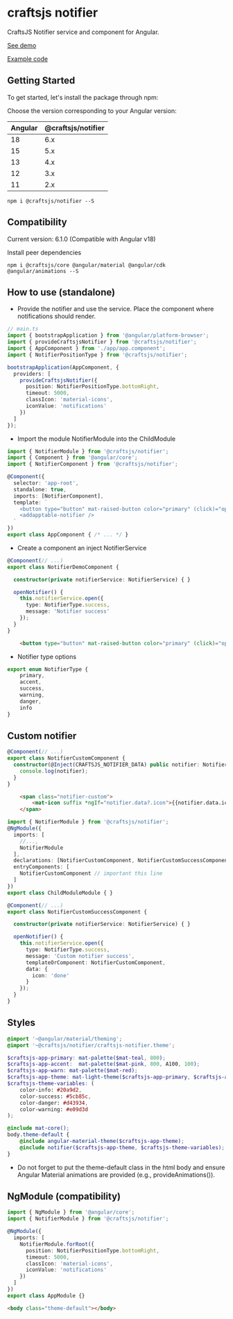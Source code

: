# craftsjs notifier

CraftsJS Notifier service and component for Angular.

[See demo](http://addapptables.com/admin/components/notifiers)

[Example code](https://stackblitz.com/edit/angular-notifier)

## Getting Started
To get started, let's install the package through npm:

Choose the version corresponding to your Angular version:

 Angular     | @craftsjs/notifier
 ----------- | -------------------
 18          | 6.x
 15          | 5.x
 13          | 4.x
 12          | 3.x
 11          | 2.x

```
npm i @craftsjs/notifier --S
```

## Compatibility

Current version: 6.1.0 (Compatible with Angular v18)

Install peer dependencies

```
npm i @craftsjs/core @angular/material @angular/cdk @angular/animations --S
```

## How to use (standalone)

- Provide the notifier and use the service. Place the component where notifications should render.

```typescript
// main.ts
import { bootstrapApplication } from '@angular/platform-browser';
import { provideCraftsjsNotifier } from '@craftsjs/notifier';
import { AppComponent } from './app/app.component';
import { NotifierPositionType } from '@craftsjs/notifier';

bootstrapApplication(AppComponent, {
  providers: [
    provideCraftsjsNotifier({
      position: NotifierPositionType.bottomRight,
      timeout: 5000,
      classIcon: 'material-icons',
      iconValue: 'notifications'
    })
  ]
});
```

- Import the module NotifierModule into the ChildModule

```typescript
import { NotifierModule } from '@craftsjs/notifier';
import { Component } from '@angular/core';
import { NotifierComponent } from '@craftsjs/notifier';

@Component({
  selector: 'app-root',
  standalone: true,
  imports: [NotifierComponent],
  template: `
    <button type="button" mat-raised-button color="primary" (click)="openNotifier()">Notifier success</button>
    <addapptable-notifier />
  `
})
export class AppComponent { /* ... */ }
```

- Create a component an inject NotifierService

```typescript
@Component(// ...)
export class NotifierDemoComponent {

  constructor(private notifierService: NotifierService) { }

  openNotifier() {
    this.notifierService.open({
      type: NotifierType.success,
      message: 'Notifier success'
    });
  }
}
```
```html
    <button type="button" mat-raised-button color="primary" (click)="openNotifier()">Notifier success</button>
```

- Notifier type options

```typescript
export enum NotifierType {
    primary,
    accent,
    success,
    warning,
    danger,
    info
}
```

## Custom notifier

```typescript
@Component(// ...)
export class NotifierCustomComponent {
  constructor(@Inject(CRAFTSJS_NOTIFIER_DATA) public notifier: Notifier) {
    console.log(notifier);
  }
}
```

```html
    <span class="notifier-custom">
        <mat-icon suffix *ngIf="notifier.data?.icon">{{notifier.data.icon}}</mat-icon> {{notifier.message}}
    </span>
```

```typescript
import { NotifierModule } from '@craftsjs/notifier';
@NgModule({
  imports: [
    //...,
    NotifierModule
  ],
  declarations: [NotifierCustomComponent, NotifierCustomSuccessComponent],
  entryComponents: [
    NotifierCustomComponent // important this line
  ]
})
export class ChildModuleModule { }
```

```typescript
@Component(// ...)
export class NotifierCustomSuccessComponent {

  constructor(private notifierService: NotifierService) { }

  openNotifier() {
    this.notifierService.open({
      type: NotifierType.success,
      message: 'Custom notifier success',
      templateOrComponent: NotifierCustomComponent,
      data: {
        icon: 'done'
      }
    });
  }
}
```

## Styles

```scss
@import '~@angular/material/theming';
@import '~@craftsjs/notifier/craftsjs-notifier.theme';

$craftsjs-app-primary: mat-palette($mat-teal, 800);
$craftsjs-app-accent:  mat-palette($mat-pink, 800, A100, 100);
$craftsjs-app-warn: mat-palette($mat-red);
$craftsjs-app-theme: mat-light-theme($craftsjs-app-primary, $craftsjs-app-accent, $craftsjs-app-warn);
$craftsjs-theme-variables: (
    color-info: #20a9d2,
    color-success: #5cb85c,
    color-danger: #d43934,
    color-warning: #e09d3d
);

@include mat-core();
body.theme-default {
    @include angular-material-theme($craftsjs-app-theme);
    @include notifier($craftsjs-app-theme, $craftsjs-theme-variables);
}
```

- Do not forget to put the theme-default class in the html body
  and ensure Angular Material animations are provided (e.g., provideAnimations()).

## NgModule (compatibility)

```ts
import { NgModule } from '@angular/core';
import { NotifierModule } from '@craftsjs/notifier';

@NgModule({
  imports: [
    NotifierModule.forRoot({
      position: NotifierPositionType.bottomRight,
      timeout: 5000,
      classIcon: 'material-icons',
      iconValue: 'notifications'
    })
  ]
})
export class AppModule {}
```

```html
<body class="theme-default"></body>
```
